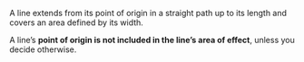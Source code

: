 A line extends from its point of origin in a straight path up to its length and covers an area defined by its width.

A line’s **point of origin is not included in the line’s area of effect**, unless you decide otherwise.
